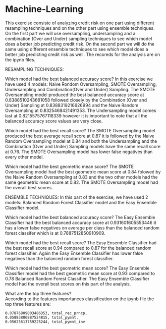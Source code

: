 # Machine-Learning
This exercise consiste of analyzing credit risk on one part using different resampling techniques and on the other part using ensemble techniques. On the first part we will use
oversampling, undersampling and a combination (Over and Under) sampling techniques to see which model does a better job predicting credit risk. On the second part we will do the same using different ensemble techniques to see which model does a better job predicting credit risk as well. The recoreds for the analysis are on the ipynb files.

RESAMPLING TECHNIQUES:

Which model had the best balanced accuracy score?
In this exercise we have used 4 models: Naive Rondom Oversampling, SMOTE Oversampling, Undersampling and Combination(Over and Under) Sampling.
The SMOTE Oversampling model produced the best balanced accuracy score at 0.8388510243681058 followed closely by the Combination (Over and Under)
Sampling at 0.8388319216626994 and the Naive Random Oversampling at 0.8325468421491353. The Undersampling model comes last at 0.8215575767118339
however it is important to note that all the balanced accuracy score values are very close. 

 Which model had the best recall score?
 The SMOTE Oversampling model produced the best average recall score at 0.87 it is followed by the Naive Random Oversampling model at 0.84 and
both the Undersampling and the Combination (Over and Under) Sampling models have the same recall score at 0.76. The SMOTE Oversampling model
has lower false negatives than every other model. 

Which model had the best geometric mean score?
The SMOTE Oversampling model had the best geometric mean score at 0.84 folowed by the Naive Random Oversampling at 0.83 and the two other models
had the same geometric mean score at 0.82. The SMOTE Oversampling model had the overall best scores.

ENSEMBLE TECHNIQUES:
In this part of the exercise, we have used 2 models: Balanced Random Forest Classifier model and the Easy Ensemble Classifier model.

Which model had the best balanced accuracy score?
The Easy Ensemble Classifier had the best balanced accuracy score at 0.931601605553446 it has a lower false negatives on average per class than 
the balanced random forest classifer which is at 0.7887512850910909.

 Which model had the best recall score?
The Easy Ensemble Classifier had the best recall score at 0.94 compared to 0.87 for the balanced random forest classifier. Again the Easy 
Ensemble Classifier has lower false negatives than the balanced random forest classifier.

Which model had the best geometric mean score?
The Easy Ensemble Classifier model had the best geometric mean score at 0.93 compared to 0.78 Balanced Random Forest Classifier. The Easy Ensemble Classifier model had the overall best scores on this part of the analysis.

What are the top three features?  
According to the features importances classification on the ipynb file the top three features are:
    
    0.07876809003486353, total_rec_prncp,
    0.05883806887524815, total_pymnt,
    0.05625613759225244, total_pymnt_inv

      


